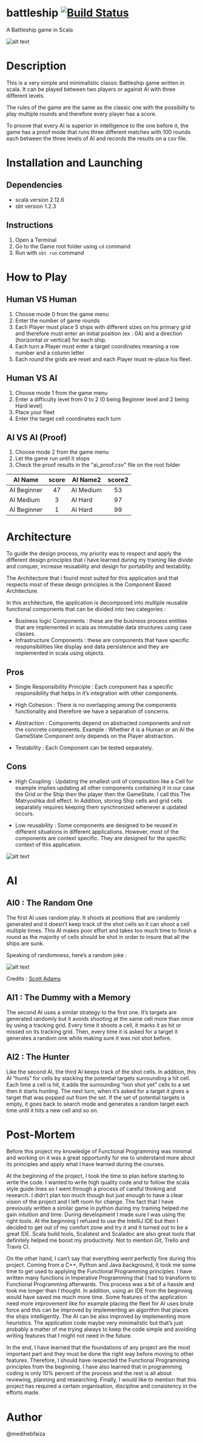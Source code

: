 # battleship  [![Build Status](https://travis-ci.com/medihebfaiza/battleship.svg?token=wq2jy2ZMbiE2BrbXrnz3&branch=master)](https://travis-ci.com/medihebfaiza/battleship)
A Battleship game in Scala

![alt text](https://imgur.com/yP2GHgy.png "Title Image")
# Description 
This is a very simple and minimalistic classic Battleship game written in scala. It can be played between two players or against AI with three different levels.

The rules of the game are the same as the classic one with the possibilty to play multiple rounds and therefore every player has a score.

To proove that every AI is superior in intelligence to the one before it, the game has a proof mode that runs three different matches with 100 rounds each between the three levels of AI and records the results on a csv file.  
# Installation and Launching
## Dependencies
* scala version 2.12.6
* sbt version 1.2.3
## Instructions
1. Open a Terminal
2. Go to the Game root folder using `cd` command
3. Run with `sbt run` command

# How to Play
## Human VS Human
1. Choose mode 0 from the game menu
2. Enter the number of game rounds
3. Each Player must place 5 ships with different sizes on his primary grid and therefore must enter an initial position (ex : 0A) and a direction (horizontal or vertical) for each ship.
4. Each turn a Player must enter a target coordinates meaning a row number and a column letter
5. Each round the grids are reset and each Player must re-place his fleet.  

## Human VS AI
1. Choose mode 1 from the game menu
2. Enter a difficulty level from 0 to 2 (0 being Beginner level and 2 being Hard level)
3. Place your fleet
4. Enter the target cell coordinates each turn

## AI VS AI (Proof)
1. Choose mode 2 from the game menu
2. Let the game run until it stops
3. Check the proof results in the "ai_proof.csv" file on the root folder 

|AI Name     | score | AI Name2  | score2 |
------------ | :---: | --------- | :-----:  
|AI Beginner | 47    | AI Medium | 53     |
|AI Medium   | 3     | AI Hard   | 97     |
|AI Beginner | 1     | AI Hard   | 99     |

# Architecture
To guide the design process, my priority was to respect and apply the different design principles that i have learned during my training like divide and conquer, increase reusability and design for portability and testability.

The Architecture that i found most suited for this application and that respects most of these design principles is the Component Based Architecture.

In this architecture, the application is decomposed into multiple reusable functional components that can be divided into two categories : 
- Business logic Components : these are the business process entities that are implemented in scala as immutable data structures using case classes.
- Infrastructure Components : these are components that have specific responsibilities like display and data persistence and they are implemented in scala using objects.

## Pros
- Single Responsibility Principle :
Each component has a specific responsibility that helps in it’s integration with other components.

- High Cohesion :
There is no overlapping among the components functionality and therefore we have a separation of concerns.

- Abstraction : 
Components depend on abstracted components and not the concrete components. Example : Whether it is a Human or an AI the GameState Component only depends on the Player abstraction. 

- Testability : 
Each Component can be tested separately.
## Cons
- High Coupling : 
Updating  the smallest unit of composition like a Cell for example implies updating all other components containing it in our case the Grid or the Ship then the player then the GameState. I call this The Matryoshka doll effect.
In Addition, storing Ship cells and grid cells separately requires keeping them synchronized whenever a updated occurs.

- Low reusability : 
Some components are designed to be reused in different situations in different applications. However, most of the components are context specific. They are designed for the specific context of this application.

![alt text](https://i.imgur.com/pEn8VdI.png "Architecture")


# AI
## AI0 : The Random One
The first AI uses  random play. It shoots at positions that are randomly generated and it doesn’t keep track of the shot cells so it can shoot a cell multiple times.
This AI makes poor effort and takes too much time to finish a round as the majority of cells should be shot in order to insure that all the ships are sunk.

Speaking of randomness, here’s a random joke :

![alt text](https://i.imgur.com/lJ7LuSg.gif "Joke")

Credits : [Scott Adams](http://dilbert.com/)
## AI1 : The Dummy with a Memory
The second AI uses a similar strategy to the first one. It’s targets are generated randomly but it avoids shooting at the same cell more than once by using a tracking grid. Every time it shoots a cell, it marks it as hit or missed on its tracking grid. Then, every time it is asked for a target it generates a random one while making sure it was not shot before.

## AI2 : The Hunter
Like the second AI, the third AI keeps track of the shot cells. In addition, this AI “hunts” for cells by stacking the potential targets surrounding a hit cell.
Each time a cell is hit, it adds the surrounding “non shot yet” cells to a set then it starts hunting. The next turn, when it’s asked for a target it gives a target that was popped out from the set.
If the set of potential targets is empty, it goes back to search mode and generates a random target each time until it hits a new cell and so on.

# Post-Mortem
Before this project my knowledge of Functional Programming was minimal and working on it was a great opportunity for me to understand more about its principles and apply what I have learned during the courses.

At the beginning of the project, I took the time to plan before starting to write the code. I wanted to write high quality code and to follow the scala style guide lines so I went through a process of careful thinking and research. I didn’t plan too much though but just enough to have a clear vision of the project and I left room for change. The fact that I have previously written a similar game in python during my training helped me gain intuition and time.
During development I made sure I was using the right tools. At the beginning I refused to use the IntelliJ IDE but then I decided to get out of my comfort zone and try it and it turned out to be a great IDE. 
Scala build tools, Scalatest and Scaladoc are also great tools that definitely helped me boost my productivity. Not to mention Git, Trello and Travis CI.

On the other hand, I can’t say that everything went perfectly fine during this project. 
Coming from a C++, Python and Java background, It took me some time to get used to applying the Functional Programming principles. I have written many functions in Imperative Programming that I had to transform to Functional Programming afterwards. This process was a bit of a hassle and took me longer than I thought.
In addition, using an IDE from the beginning would have saved me much more time.
Some features of the application need more improvement like for example placing the fleet for AI uses brute force and this can be improved by implementing an algorithm that places the ships intelligently. The AI can be also improved by implementing more heuristics.
The application code maybe very minimalistic but that’s just probably a matter of me trying always to keep the code simple and avoiding writing features that I might not need in the future.

In the end, I have learned that the foundations of any project are the most important part and they must be done the right way before moving to other features. Therefore, I should have respected the Functional Programming principles from the beginning. 
I have also learned that in programming coding is only 10% percent of the process and the rest is all about reviewing, planning and researching.
Finally, I would like to mention that this project has required a certain organisation, discipline and consistency in the efforts made.

# Author
@medihebfaiza
